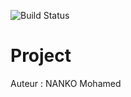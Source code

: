 ![Build Status](https://travis-ci.org/MNanko/Project.svg?branch=master)
# Project

Auteur : NANKO Mohamed
